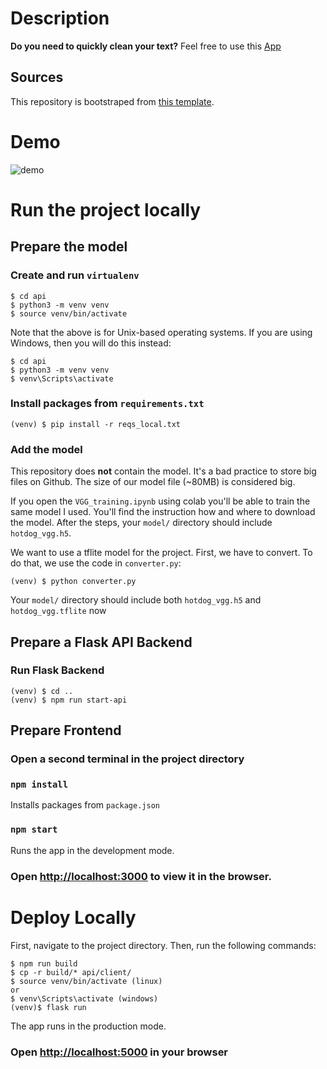 # Description

**Do you need to quickly clean your text?** Feel free to use this [App](https://krisograbek-text-toolbox.herokuapp.com/)

## Sources

This repository is bootstraped from [this template](https://github.com/krisograbek/react-flask-template).

# Demo
![demo](https://user-images.githubusercontent.com/48050596/146919927-66203e7c-e701-48af-8190-04c59df90011.gif)

# Run the project locally

## Prepare the model

### Create and run `virtualenv`

```
$ cd api
$ python3 -m venv venv
$ source venv/bin/activate
```
Note that the above is for Unix-based operating systems. If you are using Windows, then you will do this instead:

```
$ cd api
$ python3 -m venv venv
$ venv\Scripts\activate
```

### Install packages from `requirements.txt`

`(venv) $ pip install -r reqs_local.txt`

### Add the model

This repository does **not** contain the model. It's a bad practice to store big files on Github. The size of our model file (~80MB) is considered big.

If you open the `VGG_training.ipynb` using colab you'll be able to train the same model I used. You'll find the instruction how and where to download the model.
After the steps, your `model/` directory should include `hotdog_vgg.h5`.

We want to use a tflite model for the project. First, we have to convert. To do that, we use the code in `converter.py`:

`(venv) $ python converter.py`

Your `model/` directory should include both `hotdog_vgg.h5` and `hotdog_vgg.tflite` now

## Prepare a Flask API Backend

### Run Flask Backend

```
(venv) $ cd ..
(venv) $ npm run start-api
```

## Prepare Frontend

### Open a second terminal in the project directory

### `npm install`

Installs packages from `package.json`

### `npm start`

Runs the app in the development mode.
### Open [http://localhost:3000](http://localhost:3000) to view it in the browser.


# Deploy Locally

First, navigate to the project directory. Then, run the following commands:
```
$ npm run build
$ cp -r build/* api/client/
$ source venv/bin/activate (linux)
or
$ venv\Scripts\activate (windows)
(venv)$ flask run
```

The app runs in the production mode.
### Open [http://localhost:5000](http://localhost:5000) in your browser


